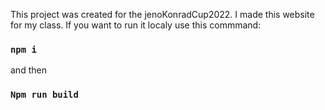 This project was created for the jenoKonradCup2022. I made this website for my class.
If you want to run it localy use this commmand:
### `npm i` 
and then
### `Npm run build`
